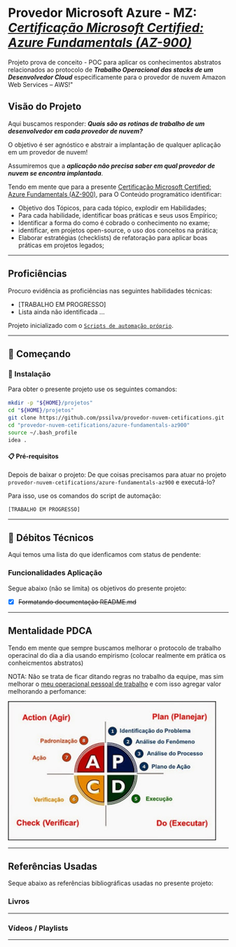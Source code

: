 # Provedor Microsoft Azure - MZ: _**[Certificação Microsoft Certified: Azure Fundamentals (AZ-900)](https://learn.microsoft.com/pt-br/credentials/certifications/azure-fundamentals/?practice-assessment-type=certification)**_


Projeto prova de conceito - POC para aplicar os conhecimentos abstratos relacionados ao protocolo 
de _**Trabalho Operacional das stacks de um Desenvolvedor Cloud**_ especificamente para o provedor de nuvem Amazon Web Services – AWS!"

## Visão do Projeto

Aqui buscamos responder: _**Quais são as  rotinas de trabalho de um desenvolvedor em cada provedor de nuvem?**_

O objetivo é ser agnóstico e abstrair a implantação de qualquer aplicação em um provedor de nuvem! 

Assumiremos que a _**aplicação não precisa saber em qual provedor de nuvem se encontra implantada**_.

Tendo em mente que para a presente [Certificação Microsoft Certified: Azure Fundamentals (AZ-900)](https://learn.microsoft.com/pt-br/credentials/certifications/azure-fundamentals/?practice-assessment-type=certification), para O Conteúdo programático identificar:
- Objetivo dos Tópicos, para cada tópico, explodir em Habilidades;
- Para cada habilidade, identificar boas práticas e seus usos Empírico;
- Identificar a forma do como é cobrado o conhecimento no exame;
- identificar, em projetos open-source, o uso dos conceitos na prática;
- Elaborar estratégias (checklists) de refatoração para aplicar boas práticas em projetos legados;

--- 

## Proficiências

Procuro evidência as proficiências nas seguintes habilidades técnicas:

- [TRABALHO EM PROGRESSO]
- Lista ainda não identificada ...


Projeto inicializado com o [`Scripts de automação próprio`]().


--- 

## 🚀 Começando

### 🔧 Instalação

Para obter o presente projeto use os seguintes comandos:

```bash
mkdir -p "${HOME}/projetos"
cd "${HOME}/projetos"
git clone https://github.com/pssilva/provedor-nuvem-cetifications.git
cd "provedor-nuvem-cetifications/azure-fundamentals-az900"
source ~/.bash_profile
idea .
```

#### 📋 Pré-requisitos

Depois de baixar o projeto: De que coisas precisamos para atuar no projeto `provedor-nuvem-cetifications/azure-fundamentals-az900` e executá-lo?

Para isso, use os comandos do script de automação:

```bash
[TRABALHO EM PROGRESSO]
```

--- 

## 🔩 Débitos Técnicos

Aqui temos uma lista do que idenficamos com status de pendente:

### Funcionalidades Aplicação

Segue abaixo (não se limita) os objetivos do presente projeto:

- [X] ~~Formatando documentação README.md~~


--- 

## Mentalidade PDCA

Tendo em mente que sempre buscamos melhorar o protocolo de trabalho operacinal do dia a dia usando empirismo (colocar realmente em prática os conheicmentos abstratos)

NOTA: Não se trata de ficar ditando regras no trabalho da equipe, mas sim melhorar o [meu operacional pessoal de trabalho](#da-analise-exploratoria) e com isso agregar valor melhorando a perfomance:

<img src="../../docs/imgs/pdca.png" alt="PDCA: Aplicar na prática o empirismo" title="PDCA" style="width:475px;"/>

---

## Referências Usadas

Seque abaixo as referências bibliográficas usadas no presente projeto:

### Livros

---

### Vídeos / Playlists

---
